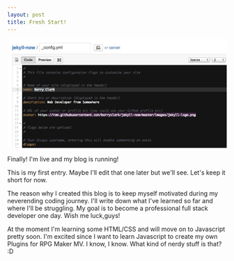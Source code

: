 ```yaml
---
layout: post
title: Fresh Start!
---
```


![_config.yml](/images/config.jpg)

Finally! I'm live and my blog is running!

This is my first entry. Maybe I'll edit that one later but we'll see.
Let's keep it short for now.

The reason why I created this blog is to keep myself motivated during my neverending coding journey.
I'll write down what I've learned so far and where I'll be struggling.
My goal is to become a professional full stack developer one day. Wish me luck,guys!

At the moment I'm learning some HTML/CSS and will move on to Javascript pretty soon.
I'm excited since I want to learn Javascript to create my own Plugins for RPG Maker MV.
I know, I know. What kind of nerdy stuff is that? :D
